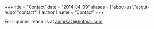 +++
title = "Contact"
date = "2014-04-09"
aliases = ["about-us","about-hugo","contact"]
[ author ]
name = "Contact"
+++

For inquiries, reach us at abrarkazi@hotmail.com.
